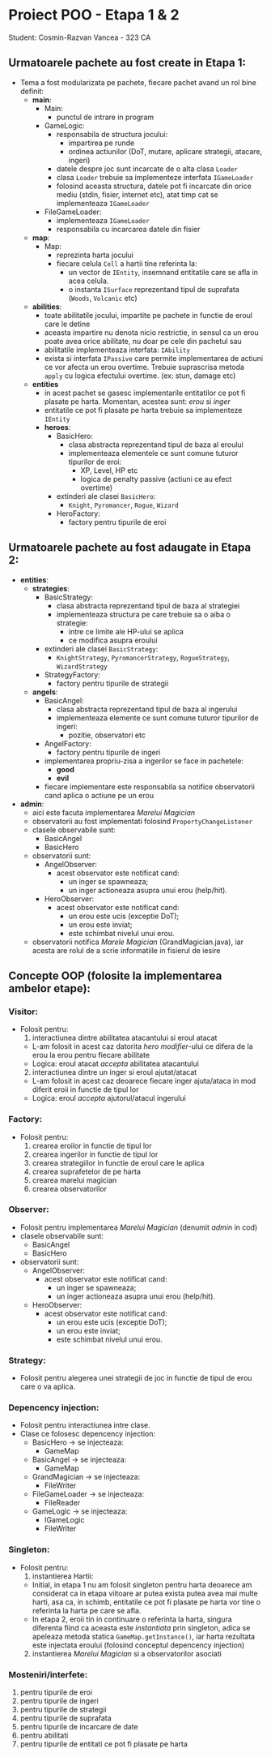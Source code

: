 Proiect POO - Etapa 1 & 2
=========================
Student: Cosmin-Razvan Vancea - 323 CA


## Urmatoarele pachete au fost create in Etapa 1:

* Tema a fost modularizata pe pachete, fiecare pachet avand un rol bine definit:
  * **main**:
    - Main:
      - punctul de intrare in program
    - GameLogic:
      - responsabila de structura jocului:
        - impartirea pe runde
        - ordinea actiunilor (DoT, mutare, aplicare strategii, atacare, ingeri)
      - datele despre joc sunt incarcate de o alta clasa `Loader`
      - clasa `Loader` trebuie sa implementeze interfata `IGameLoader`
      - folosind aceasta structura, datele pot fi incarcate din orice mediu
      (stdin, fisier, internet etc), atat timp cat se implementeaza `IGameLoader`
    - FileGameLoader:
      - implementeaza `IGameLoader`
      - responsabila cu incarcarea datele din fisier
  * **map**:
    - Map:
      - reprezinta harta jocului
      - fiecare celula `Cell` a hartii tine referinta la:
        - un vector de `IEntity`, insemnand entitatile care se afla in
        acea celula. 
        - o instanta `ISurface` reprezentand tipul de suprafata (`Woods`,
        `Volcanic` etc)
  * **abilities**:
    - toate abilitatile jocului, impartite pe pachete in functie de eroul care
    le detine
    - aceasta impartire nu denota nicio restrictie, in sensul ca un erou poate
    avea orice abilitate, nu doar pe cele din pachetul sau
    - abilitatile implementeaza interfata: `IAbility`
    - exista si interfata `IPassive` care permite implementarea de actiuni
    ce vor afecta un erou overtime. Trebuie suprascrisa metoda `apply` cu
    logica efectului overtime. (ex: stun, damage etc)
  * **entities**
    - in acest pachet se gasesc implementarile entitatilor ce pot fi plasate
    pe harta. Momentan, acestea sunt: *erou* si *inger*
    - entitatile ce pot fi plasate pe harta trebuie sa implementeze `IEntity`
    * **heroes**:
      - BasicHero:
        - clasa abstracta reprezentand tipul de baza al eroului
        - implementeaza elementele ce sunt comune tuturor tipurilor de eroi:
          - XP, Level, HP etc
          - logica de penalty passive (actiuni ce au efect overtime)
      - extinderi ale clasei `BasicHero`:
        - `Knight`, `Pyromancer`, `Rogue`, `Wizard`
      - HeroFactory:
        - factory pentru tipurile de eroi

## Urmatoarele pachete au fost adaugate in Etapa 2:

  * **entities**:
    *  **strategies**:
        - BasicStrategy:
          - clasa abstracta reprezentand tipul de baza al strategiei
          - implementeaza structura pe care trebuie sa o aiba o strategie:
            - intre ce limite ale HP-ului se aplica
            - ce modifica asupra eroului
        - extinderi ale clasei `BasicStrategy`:
          - `KnightStrategy`, `PyromancerStrategy`, `RogueStrategy`, `WizardStrategy`
        - StrategyFactory:
          - factory pentru tipurile de strategii
    * **angels**:
      - BasicAngel:
        - clasa abstracta reprezentand tipul de baza al ingerului
        - implementeaza elemente ce sunt comune tuturor tipurilor de ingeri:
          - pozitie, observatori etc
      - AngelFactory:
        - factory pentru tipurile de ingeri
      - implementarea propriu-zisa a ingerilor se face in pachetele:
        - **good**
        - **evil**
      - fiecare implementare este responsabila sa notifice observatorii cand
      aplica o actiune pe un erou 
  * **admin**:
    - aici este facuta implementarea *Marelui Magician*
    - observatorii au fost implementati folosind `PropertyChangeListener`
    - clasele observabile sunt:
      * BasicAngel
      * BasicHero
    - observatorii sunt:
      * AngelObserver:
        - acest observator este notificat cand:
          - un inger se spawneaza;
          - un inger actioneaza asupra unui erou (help/hit).
      * HeroObserver:
        - acest observator este notificat cand:
          - un erou este ucis (exceptie DoT);
          - un erou este inviat;
          - este schimbat nivelul unui erou.
    - observatorii notifica *Marele Magician* (GrandMagician.java), iar
    acesta are rolul de a scrie informatiile in fisierul de iesire

    
## Concepte OOP (folosite la implementarea ambelor etape):

### Visitor:
  * Folosit pentru: 
    1. interactiunea dintre abilitatea atacantului si eroul atacat
      * L-am folosit in acest caz datorita *hero modifier*-ului ce difera
      de la erou la erou pentru fiecare abilitate
      * Logica: eroul atacat *accepta* abilitatea atacantului
    2. interactiunea dintre un inger si eroul ajutat/atacat
      * L-am folosit in acest caz deoarece fiecare inger ajuta/ataca in mod
      diferit eroii in functie de tipul lor
      * Logica: eroul *accepta* ajutorul/atacul ingerului 

### Factory:
  * Folosit pentru:
    1. crearea eroilor in functie de tipul lor
    2. crearea ingerilor in functie de tipul lor
    3. crearea strategiilor in functie de eroul care le aplica
    4. crearea suprafetelor de pe harta
    5. crearea marelui magician
    6. crearea observatorilor

### Observer:
  * Folosit pentru implementarea *Marelui Magician* (denumit *admin* in cod)
  * clasele observabile sunt:
    * BasicAngel
    * BasicHero
  * observatorii sunt:
    * AngelObserver:
      - acest observator este notificat cand:
        - un inger se spawneaza;
        - un inger actioneaza asupra unui erou (help/hit).
    * HeroObserver:
      - acest observator este notificat cand:
        - un erou este ucis (exceptie DoT);
        - un erou este inviat;
        - este schimbat nivelul unui erou.

### Strategy:
  * Folosit pentru alegerea unei strategii de joc in functie de tipul de erou
  care o va aplica.

### Depencency injection:
  * Folosit pentru interactiunea intre clase.
  * Clase ce folosesc depencency injection:
    * BasicHero -> se injecteaza:
      - GameMap
    * BasicAngel -> se injecteaza:
      - GameMap      
    * GrandMagician -> se injecteaza:
      - FileWriter
    * FileGameLoader -> se injecteaza:
      - FileReader
    * GameLogic -> se injecteaza:
      - IGameLogic
      - FileWriter

### Singleton:
  * Folosit pentru:
    1. instantierea Hartii:
      * Initial, in etapa 1 nu am folosit singleton pentru harta deoarece am
      considerat ca in etapa viitoare ar putea exista putea avea mai multe
      harti, asa ca, in schimb, entitatile ce pot fi plasate pe harta vor tine
      o referinta la harta pe care se afla.
      * In etapa 2, eroii tin in continuare o referinta la harta, singura
      diferenta fiind ca aceasta este *instantiata* prin singleton, adica se
      apeleaza metoda statica `GameMap.getInstance()`, iar harta rezultata este
      injectata eroului (folosind conceptul depencency injection)
    2. instantierea *Marelui Magician* si a observatorilor asociati

### Mosteniri/interfete:
  1. pentru tipurile de eroi
  2. pentru tipurile de ingeri
  3. pentru tipurile de strategii
  4. pentru tipurile de suprafata
  5. pentru tipurile de incarcare de date
  6. pentru abilitati
  7. pentru tipurile de entitati ce pot fi plasate pe harta
